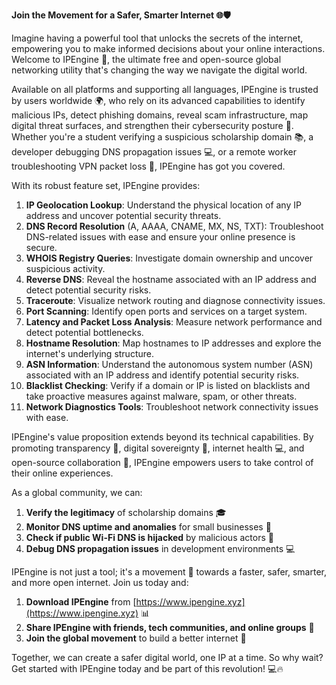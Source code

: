 **Join the Movement for a Safer, Smarter Internet 🌐🛡️**

Imagine having a powerful tool that unlocks the secrets of the internet, empowering you to make informed decisions about your online interactions. Welcome to IPEngine 🚀, the ultimate free and open-source global networking utility that's changing the way we navigate the digital world.

Available on all platforms and supporting all languages, IPEngine is trusted by users worldwide 🌍, who rely on its advanced capabilities to identify malicious IPs, detect phishing domains, reveal scam infrastructure, map digital threat surfaces, and strengthen their cybersecurity posture 🔐. Whether you're a student verifying a suspicious scholarship domain 📚, a developer debugging DNS propagation issues 💻, or a remote worker troubleshooting VPN packet loss 👥, IPEngine has got you covered.

With its robust feature set, IPEngine provides:

1. **IP Geolocation Lookup**: Understand the physical location of any IP address and uncover potential security threats.
2. **DNS Record Resolution** (A, AAAA, CNAME, MX, NS, TXT): Troubleshoot DNS-related issues with ease and ensure your online presence is secure.
3. **WHOIS Registry Queries**: Investigate domain ownership and uncover suspicious activity.
4. **Reverse DNS**: Reveal the hostname associated with an IP address and detect potential security risks.
5. **Traceroute**: Visualize network routing and diagnose connectivity issues.
6. **Port Scanning**: Identify open ports and services on a target system.
7. **Latency and Packet Loss Analysis**: Measure network performance and detect potential bottlenecks.
8. **Hostname Resolution**: Map hostnames to IP addresses and explore the internet's underlying structure.
9. **ASN Information**: Understand the autonomous system number (ASN) associated with an IP address and identify potential security risks.
10. **Blacklist Checking**: Verify if a domain or IP is listed on blacklists and take proactive measures against malware, spam, or other threats.
11. **Network Diagnostics Tools**: Troubleshoot network connectivity issues with ease.

IPEngine's value proposition extends beyond its technical capabilities. By promoting transparency 📢, digital sovereignty 🔑, internet health 💻, and open-source collaboration 🤝, IPEngine empowers users to take control of their online experiences.

As a global community, we can:

1. **Verify the legitimacy** of scholarship domains 🎓
2. **Monitor DNS uptime and anomalies** for small businesses 🏢
3. **Check if public Wi-Fi DNS is hijacked** by malicious actors 👥
4. **Debug DNS propagation issues** in development environments 💻

IPEngine is not just a tool; it's a movement 🚀 towards a faster, safer, smarter, and more open internet. Join us today and:

1. **Download IPEngine** from [https://www.ipengine.xyz](https://www.ipengine.xyz) 📊
2. **Share IPEngine with friends, tech communities, and online groups** 🤝
3. **Join the global movement** to build a better internet 🔑

Together, we can create a safer digital world, one IP at a time. So why wait? Get started with IPEngine today and be part of this revolution! 💻🔥